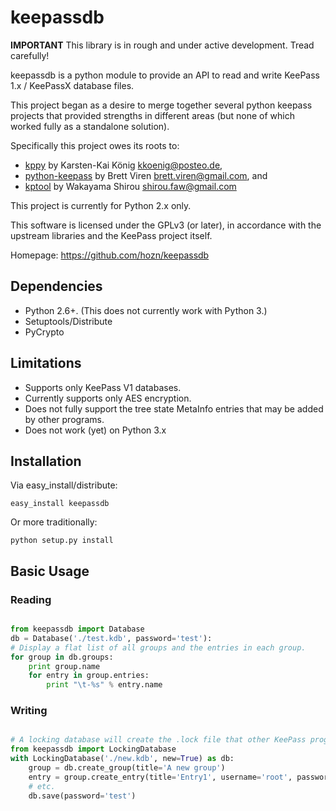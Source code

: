 # keepassdb

**IMPORTANT**
This library is in rough and under active development.  Tread carefully!


keepassdb is a python module to provide an API to read and write KeePass 1.x / KeePassX 
database files.

This project began as a desire to merge together several python keepass projects that provided 
strengths in different areas (but none of which worked fully as a standalone solution).

Specifically this project owes its roots to: 
* [kppy](https://github.com/raymontag/kppy) by Karsten-Kai König <kkoenig@posteo.de>,
* [python-keepass](https://github.com/brettviren/python-keepass) by Brett Viren <brett.viren@gmail.com>, and
* [kptool](https://github.com/shirou/kptool/) by Wakayama Shirou <shirou.faw@gmail.com>

This project is currently for Python 2.x only.

This software is licensed under the GPLv3 (or later), in accordance with the upstream libraries and 
the KeePass project itself.

Homepage: https://github.com/hozn/keepassdb
 
## Dependencies
 
* Python 2.6+.  (This does not currently work with Python 3.)
* Setuptools/Distribute
* PyCrypto

## Limitations

* Supports only KeePass V1 databases.  
* Currently supports only AES encryption.
* Does not fully support the tree state MetaInfo entries that may be added by other programs.
* Does not work (yet) on Python 3.x

## Installation

Via easy_install/distribute:

    easy_install keepassdb

Or more traditionally:

    python setup.py install
    
## Basic Usage

### Reading	
```python

from keepassdb import Database
db = Database('./test.kdb', password='test'):
# Display a flat list of all groups and the entries in each group.
for group in db.groups:
	print group.name
	for entry in group.entries:
		print "\t-%s" % entry.name
```

### Writing
```python

# A locking database will create the .lock file that other KeePass programs expect.
from keepassdb import LockingDatabase
with LockingDatabase('./new.kdb', new=True) as db:
    group = db.create_group(title='A new group')
    entry = group.create_entry(title='Entry1', username='root', password='test')
    # etc.
    db.save(password='test')
```
